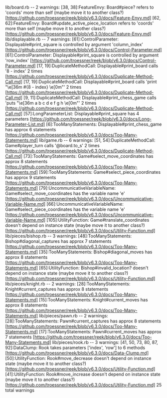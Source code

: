 lib/board.rb -- 2 warnings:
  [38, 38]:FeatureEnvy: Board#piece? refers to 'coords' more than self (maybe move it to another class?) [https://github.com/troessner/reek/blob/v6.3.0/docs/Feature-Envy.md]
  [62, 62]:FeatureEnvy: Board#update_active_piece_location refers to 'coords' more than self (maybe move it to another class?) [https://github.com/troessner/reek/blob/v6.3.0/docs/Feature-Envy.md]
lib/displayable.rb -- 7 warnings:
  [61]:ControlParameter: Displayable#print_square is controlled by argument 'column_index' [https://github.com/troessner/reek/blob/v6.3.0/docs/Control-Parameter.md]
  [61]:ControlParameter: Displayable#print_square is controlled by argument 'row_index' [https://github.com/troessner/reek/blob/v6.3.0/docs/Control-Parameter.md]
  [17, 19]:DuplicateMethodCall: Displayable#print_board calls '8 - index' 2 times [https://github.com/troessner/reek/blob/v6.3.0/docs/Duplicate-Method-Call.md]
  [17, 19]:DuplicateMethodCall: Displayable#print_board calls 'print "\e[36m #{8 - index} \e[0m"' 2 times [https://github.com/troessner/reek/blob/v6.3.0/docs/Duplicate-Method-Call.md]
  [9, 11]:DuplicateMethodCall: Displayable#print_chess_game calls 'puts "\e[36m    a  b  c  d  e  f  g  h \e[0m"' 2 times [https://github.com/troessner/reek/blob/v6.3.0/docs/Duplicate-Method-Call.md]
  [57]:LongParameterList: Displayable#print_square has 4 parameters [https://github.com/troessner/reek/blob/v6.3.0/docs/Long-Parameter-List.md]
  [6]:TooManyStatements: Displayable#print_chess_game has approx 6 statements [https://github.com/troessner/reek/blob/v6.3.0/docs/Too-Many-Statements.md]
lib/game.rb -- 6 warnings:
  [51, 54]:DuplicateMethodCall: Game#player_turn calls '@board.to_s' 2 times [https://github.com/troessner/reek/blob/v6.3.0/docs/Duplicate-Method-Call.md]
  [73]:TooManyStatements: Game#select_move_coordinates has approx 8 statements [https://github.com/troessner/reek/blob/v6.3.0/docs/Too-Many-Statements.md]
  [59]:TooManyStatements: Game#select_piece_coordinates has approx 9 statements [https://github.com/troessner/reek/blob/v6.3.0/docs/Too-Many-Statements.md]
  [79]:UncommunicativeVariableName: Game#select_move_coordinates has the variable name 'e' [https://github.com/troessner/reek/blob/v6.3.0/docs/Uncommunicative-Variable-Name.md]
  [66]:UncommunicativeVariableName: Game#select_piece_coordinates has the variable name 'e' [https://github.com/troessner/reek/blob/v6.3.0/docs/Uncommunicative-Variable-Name.md]
  [105]:UtilityFunction: Game#translate_coordinates doesn't depend on instance state (maybe move it to another class?) [https://github.com/troessner/reek/blob/v6.3.0/docs/Utility-Function.md]
lib/pieces/bishop.rb -- 3 warnings:
  [48]:TooManyStatements: Bishop#diagonal_captures has approx 7 statements [https://github.com/troessner/reek/blob/v6.3.0/docs/Too-Many-Statements.md]
  [35]:TooManyStatements: Bishop#diagonal_moves has approx 8 statements [https://github.com/troessner/reek/blob/v6.3.0/docs/Too-Many-Statements.md]
  [65]:UtilityFunction: Bishop#invalid_location? doesn't depend on instance state (maybe move it to another class?) [https://github.com/troessner/reek/blob/v6.3.0/docs/Utility-Function.md]
lib/pieces/knight.rb -- 2 warnings:
  [28]:TooManyStatements: Knight#current_captures has approx 8 statements [https://github.com/troessner/reek/blob/v6.3.0/docs/Too-Many-Statements.md]
  [15]:TooManyStatements: Knight#current_moves has approx 8 statements [https://github.com/troessner/reek/blob/v6.3.0/docs/Too-Many-Statements.md]
lib/pieces/pawn.rb -- 2 warnings:
  [28]:TooManyStatements: Pawn#current_captures has approx 8 statements [https://github.com/troessner/reek/blob/v6.3.0/docs/Too-Many-Statements.md]
  [17]:TooManyStatements: Pawn#current_moves has approx 7 statements [https://github.com/troessner/reek/blob/v6.3.0/docs/Too-Many-Statements.md]
lib/pieces/rook.rb -- 3 warnings:
  [41, 50, 73, 80, 87, 92]:DataClump: Rook takes parameters ['index', 'row'] to 6 methods [https://github.com/troessner/reek/blob/v6.3.0/docs/Data-Clump.md]
  [50]:UtilityFunction: Rook#move_decrease doesn't depend on instance state (maybe move it to another class?) [https://github.com/troessner/reek/blob/v6.3.0/docs/Utility-Function.md]
  [41]:UtilityFunction: Rook#move_increase doesn't depend on instance state (maybe move it to another class?) [https://github.com/troessner/reek/blob/v6.3.0/docs/Utility-Function.md]
25 total warnings